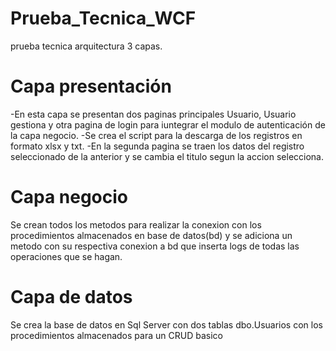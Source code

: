 # Prueba_Tecnica_WCF


prueba tecnica arquitectura 3 capas.


# Capa presentación
-En esta capa se presentan dos paginas principales Usuario, Usuario gestiona y otra pagina de login para iuntegrar el modulo de autenticación de la capa negocio.
-Se crea el script para la descarga de los registros en formato xlsx y txt.
-En la segunda pagina se traen los datos del registro seleccionado de la anterior y se cambia el titulo segun la accion selecciona.
#
# Capa negocio
Se crean todos los metodos para realizar la conexion con los procedimientos almacenados en base de datos(bd) y se adiciona un metodo con su respectiva conexion a bd que inserta logs de todas las operaciones que se hagan.
#
# Capa de datos
Se crea la base de datos en Sql Server con dos tablas dbo.Usuarios con los procedimientos almacenados para un CRUD basico
